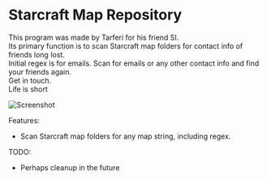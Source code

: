 # Starcraft Map Repository
This program was made by Tarferi for his friend SI.
\
Its primary function is to scan Starcraft map folders for contact info of friends long lost.
\
Initial regex is for emails. Scan for emails or any other contact info and find your friends again.
\
Get in touch.
\
Life is short

![Screenshot](https://rion.cz/scmcs/scr.png "Screenshot")

Features:
* Scan Starcraft map folders for any map string, including regex.

TODO:
* Perhaps cleanup in the future

